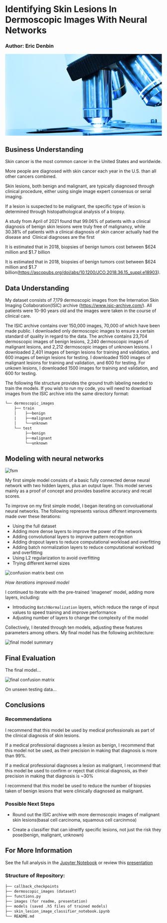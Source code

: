 # Identifying Skin Lesions In Dermoscopic Images With Neural Networks

### Author: Eric Denbin

<p align="center">
  <img src=images/derma.jpeg />
</p>

## Business Understanding

Skin cancer is the most common cancer in the United States and worldwide.

More people are diagnosed with skin cancer each year in the U.S. than all other cancers combined.

Skin lesions, both benign and malignant, are typically diagnosed through clinical procedure, either using single image expert consensus or serial imaging.

If a lesion is suspected to be malignant, the specific type of lesion is determined through histopathological analysis of a biopsy. 

A study from April of 2021 found that 99.06% of patients with a clinical diagnosis of benign skin lesions were truly free of malignancy, while 30.38% of patients with a clinical diagnosis of skin cancer actually had the disease and 
Clinical diagnoses are the first 

It is estimated that in 2018, biopsies of benign tumors cost between $624 million and $1.7 billion


It is estimated that in 2018, biopsies of benign tumors cost between $624 million and $1.7 billion(https://ascopubs.org/doi/abs/10.1200/JCO.2018.36.15_suppl.e18903).



## Data Understanding

My dataset consists of 7,179 dermoscopic images from the Internation Skin Imaging Collaboration(ISIC) archive (https://www.isic-archive.com/). All patients were 10-90 years old and the images were taken in the course of clinical care.

The ISIC archive contains over 150,000 images, 70,000 of which have been made public. I downloaded only dermoscopic images to ensure a certain standard of quality in regard to the data. The archive contains 23,704 dermoscopic images of benign lesions, 2,240 dermoscopic images of malignant lesions, and 2,212 dermoscopic images of unknown lesions. I downloaded 2,401 images of benign lesions for training and validation, and 600 images of benign lesions for testing. I downloaded 1500 images of malignant lesions for training and validation, and 600 for testing. For unkown lesions, I downloaded 1500 images for training and validation, and 600 for testing.

The following file structure provides the ground truth labeling needed to train the models. If you wish to run my code, you will need to download images from the ISIC archive into the same directory format:
```
└── dermoscopic_images
    ├── train
    │    ├──benign
    |    ├──malignant
    │    └──unknown
    └── test
         ├──benign
         ├──malignant
         └──unknown
```



## Modeling with neural networks

![fsm](images/confusion_matrix_fsm)

My first simple model consists of a basic fully connected dense neural network with two hidden layers, plus an output layer. 
This model serves mainly as a proof of concept and provides baseline accuracy and recall scores.

To improve on my first simple model, I began iterating on convoluational neural networks. The following represents various different improvements made over these iterations:
 - Using the full dataset
 - Adding more dense layers to improve the power of the network
 - Adding convolutional layers to improve pattern recognition
 - Adding dropout layers to reduce computational workload and overfitting
 - Adding batch normalization layers to reduce computational workload and overfitting
 - Using L2 regularization to avoid overfitting
 - Trying different kernel sizes

![confusion matrix best cnn](images/confusion_matrix_best_cnn)

*How iterations improved model*

I continued to iterate with the pre-trained 'imagenet' model, adding more layers, including:
 - Introducing `BatchNormalization` layers, which reduce the range of input values to speed training and improve performance
 - Adjusting number of layers to change the complexity of the model

 
Collectively, I iterated through ten models, adjusting these features parameters among others. My final model has the following architecture:

![final model summary]()



## Final Evaluation

The final model...

![final confusion matrix]()

On unseen testing data...



## Conclusions

### Recommendations

I recommend that this model be used by medical professionals as part of the clinical diagnosis of skin lesions.

If a medical professional diagnoses a lesion as benign, I recommend that this model not be used, as their precision in making that diagnosis is more than 99%.

If a medical professional diagnoses a lesion as malignant, I recommend that this model be used to confirm or reject that clinical diagnosis, as their precision in making that diagnosis is ~30%

I recommend that this model be used to reduce the number of biopsies taken of benign lesions that were clinically diagnosed as malignant.





### Possible Next Steps

- Round out the ISIC archive with more dermoscopic images of malignant skin lesions(basal cell carcinoma, squamous cell carcinmoa)

- Create a classifier that can idneitfy specific lesions, not just the risk they pose(benign, malignant, unknown)



## For More Information

See the full analysis in the [Jupyter Notebook](./.ipynb) or review this [presentation](./.pdf)



### Structure of Repository:

```
├── callback_checkpoints
├── dermoscopic_images (dataset)
├── functions.py
├── images (for readme, presentation)
├── models (saved .h5 files of trained models)
├── skin_lesion_image_classifier_notebook.ipynb
└── README.md
```
